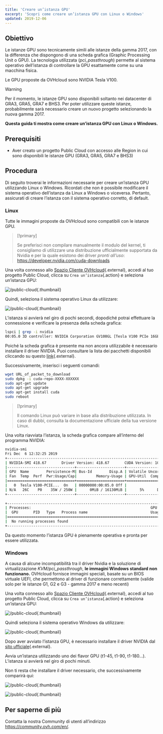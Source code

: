 ```yaml
---
title: 'Creare un’istanza GPU'
excerpt: 'Scopri come creare un’istanza GPU con Linux o Windows'
updated: 2019-12-06
---
```


## Obiettivo

Le istanze GPU sono tecnicamente simili alle istanze della gamma 2017, con la differenza che dispongono di una scheda grafica (Graphic Processing Unit o GPU). La tecnologia utilizzata (*pci_passthrough*) permette al sistema operativo dell’istanza di controllare la GPU esattamente come su una macchina fisica.

Le GPU proposte da OVHcloud sono NVIDIA Tesla V100. 

> [!warning]
>
> Per il momento, le istanze GPU sono disponibili soltanto nei datacenter di GRA3, GRA5, GRA7 e BHS3. Per poter utilizzare queste istanze, probabilmente sarà necessario creare un nuovo progetto selezionando la nuova gamma 2017.
> 

**Questa guida ti mostra come creare un’istanza GPU con Linux o Windows.**

## Prerequisiti

- Aver creato un progetto Public Cloud con accesso alle Region in cui sono disponibili le istanze GPU (GRA3, GRA5, GRA7 e BHS3)

## Procedura

Di seguito troverai le informazioni necessarie per creare un’istanza GPU utilizzando Linux o Windows.
Ricordati che non è possibile modificare il sistema operativo dell’istanza da Linux a Windows o viceversa. Pertanto, assicurati di creare l’istanza con il sistema operativo corretto, di default.

### Linux

Tutte le immagini proposte da OVHcloud sono compatibili con le istanze GPU.

> [!primary]
>
> Se preferisci non compilare manualmente il modulo del kernel, ti consigliamo di utilizzare una distribuzione ufficialmente supportata da Nvidia e per la quale esistono dei driver *pronti all’uso*: <https://developer.nvidia.com/cuda-downloads>
> 

Una volta connesso allo [Spazio Cliente OVHcloud](https://www.ovh.com/auth/?action=gotomanager&from=https://www.ovh.it/&ovhSubsidiary=it){.external}, accedi al tuo progetto Public Cloud, clicca su `Crea un’istanza`{.action} e seleziona un’istanza GPU:

![/public-cloud](gpu.png){.thumbnail}

Quindi, seleziona il sistema operativo Linux da utilizzare:

![/public-cloud](linuxchoice.png){.thumbnail}

L’istanza si avvierà nel giro di pochi secondi,  dopodiché potrai effettuare la connessione e verificare la presenza della scheda grafica:  

```bash
lspci | grep -i nvidia
00:05.0 3D controller: NVIDIA Corporation GV100GL [Tesla V100 PCIe 16GB] (rev a1)
```

Poiché la scheda grafica è presente ma non ancora utilizzabile è necessario installare il driver NVIDIA. Puoi consultare la lista dei pacchetti disponibili cliccando su questo [link](http://developer.download.nvidia.com/compute/cuda/repos/){.external}.

Successivamente, inserisci i seguenti comandi:

```sh
wget URL_of_packet_to_download
sudo dpkg -i cuda-repo-XXXX-XXXXXX
sudo apt-get update
sudo apt-get upgrade
sudo apt-get install cuda
sudo reboot
```

> [!primary]
>
> Il comando Linux può variare in base alla distribuzione utilizzata. In caso di dubbi, consulta la documentazione ufficiale della tua versione Linux. 
> 

Una volta riavviata l’istanza, la scheda grafica compare all’interno del programma NVIDIA:

```sh
nvidia-smi
Fri Dec  6 12:32:25 2019       
+-----------------------------------------------------------------------------+
| NVIDIA-SMI 418.67       Driver Version: 418.67       CUDA Version: 10.1     |
|-------------------------------+----------------------+----------------------+
| GPU  Name        Persistence-M| Bus-Id        Disp.A | Volatile Uncorr. ECC |
| Fan  Temp  Perf  Pwr:Usage/Cap|         Memory-Usage | GPU-Util  Compute M. |
|===============================+======================+======================|
|   0  Tesla V100-PCIE...  On   | 00000000:00:05.0 Off |                    0 |
| N/A   26C    P0    35W / 250W |      0MiB / 16130MiB |      5%      Default |
+-------------------------------+----------------------+----------------------+
                                                                               
+-----------------------------------------------------------------------------+
| Processes:                                                       GPU Memory |
|  GPU       PID   Type   Process name                             Usage      |
|=============================================================================|
|  No running processes found                                                 |
+-----------------------------------------------------------------------------+
```

Da questo momento l’istanza GPU è pienamente operativa e pronta per essere utilizzata.

### Windows

A causa di alcune incompatibilità tra il driver Nvidia e la soluzione di virtualizzazione *KVM/pci_passthrough*, **le immagini Windows standard non funzionano.**
OVHcloud fornisce immagini speciali, basate su un BIOS virtuale UEFI, che permettono al driver di funzionare correttamente (valide solo per le istanze G1, G2 e G3 - gamma 2017 e meno recenti)

Una volta connesso allo [Spazio Cliente OVHcloud](https://www.ovh.com/auth/?action=gotomanager&from=https://www.ovh.it/&ovhSubsidiary=it){.external}, accedi al tuo progetto Public Cloud, clicca su `Crea un’istanza`{.action} e seleziona un’istanza GPU:

![/public-cloud](gpu.png){.thumbnail}

Quindi seleziona il sistema operativo Windows da utilizzare: 

![/public-cloud](oschoice.png){.thumbnail}

Dopo aver avviato l’istanza GPU, è necessario installare il driver NVIDIA dal [sito ufficiale](https://www.nvidia.com/Download/index.aspx){.external}.

Avvia un’istanza utilizzando uno dei flavor GPU (t1-45, t1-90, t1-180...). L’istanza si avvierà nel giro di pochi minuti.

Non ti resta che installare il driver necessario, che successivamente comparirà qui:

![/public-cloud](driverson.png){.thumbnail}

![/public-cloud](devicemanager.png){.thumbnail}

## Per saperne di più

Contatta la nostra Community di utenti all’indirizzo <https://community.ovh.com/en/>.
